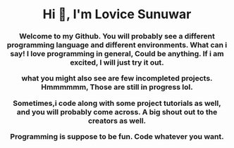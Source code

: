 <h1 align="center">Hi 👋, I'm Lovice Sunuwar</h1>
<h3 align="center">Welcome to my Github. 
  You will probably see a different programming language and different environments. 
  What can i say! I love programming in general, Could be anything. 
  If i am excited, I will just try it out. 


what you might also see are few incompleted projects. Hmmmmmm, Those are still in progress lol.

Sometimes,i code along with some project tutorials as well, and you will probably come across. 
A big shout out to the creators as well. 

Programming is suppose to be fun. Code whatever you want.



</h3>
